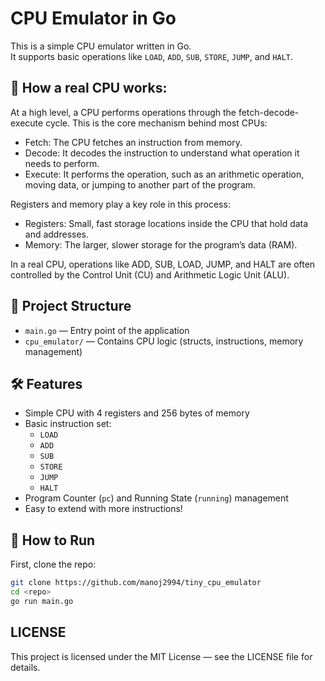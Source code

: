 # CPU Emulator in Go

This is a simple CPU emulator written in Go.  
It supports basic operations like `LOAD`, `ADD`, `SUB`, `STORE`, `JUMP`, and `HALT`.


## 🧠 How a real CPU works:
At a high level, a CPU performs operations through the fetch-decode-execute cycle. This is the core mechanism behind most CPUs:
- Fetch: The CPU fetches an instruction from memory.
- Decode: It decodes the instruction to understand what operation it needs to perform.
- Execute: It performs the operation, such as an arithmetic operation, moving data, or jumping to another part of the program.

Registers and memory play a key role in this process:
  - Registers: Small, fast storage locations inside the CPU that hold data and addresses.
  - Memory: The larger, slower storage for the program’s data (RAM).

In a real CPU, operations like ADD, SUB, LOAD, JUMP, and HALT are often controlled by the Control Unit (CU) and Arithmetic Logic Unit (ALU).



## 📂 Project Structure

- `main.go` — Entry point of the application
- `cpu_emulator/` — Contains CPU logic (structs, instructions, memory management)

## 🛠 Features

- Simple CPU with 4 registers and 256 bytes of memory
- Basic instruction set:
  - `LOAD`
  - `ADD`
  - `SUB`
  - `STORE`
  - `JUMP`
  - `HALT`
- Program Counter (`pc`) and Running State (`running`) management
- Easy to extend with more instructions!

## 🚀 How to Run

First, clone the repo:

```bash
git clone https://github.com/manoj2994/tiny_cpu_emulator
cd <repo>
go run main.go
```


## LICENSE
This project is licensed under the MIT License — see the LICENSE file for details.

